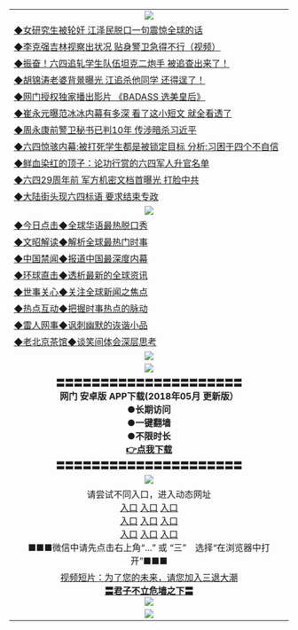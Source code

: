<table>
  <tr>
    <td align=center><img src="https://github.com/gyhhx/image-upload/blob/master/yaowen.jpg" /></td>
  </tr>
  <tr>
<td align=left>
<a href="http://00384.sd.north.li/show.htm?c924709&from=gy">◆女研究生被轮奸 江泽民脱口一句震惊全球的话</a><br/></td>
  </tr> 
      <tr>
<td align=left>
<a href="http://28417.sd.north.li/show.htm?c925246&from=gy">◆李克强吉林视察出状况 贴身警卫急得不行（视频）</a><br/></td>
   </tr>
    <tr>
<td align=left>
<a href="http://31884.sd.north.li/show.htm?c925035&from=gy">◆振奋！六四追轧学生队伍坦克二炮手 被追查出来了！</a><br/></td>
 </tr> 
 <tr>
<td align=left>
<a href="http://2714.sd.north.li/show.htm?c925568&from=gy">◆胡锦涛老婆背景曝光 江追杀他同学 还得逞了！</a><br/>
</td>
   </tr>
 <tr>
<td align=left>
<a href="http://239984.sd.north.li/show.htm?c841033&from=gy">◆网门授权独家播出影片 《BADASS 选美皇后》 </a><br/>
</td>
   </tr>
 <tr>
<td align=left>
<a href="http://2784.sd.north.li/show.htm?c925229&from=gy">◆崔永元曝范冰冰内幕有多深 看了这小短文 就全看透了</a><br/></td>
  </tr>
  <tr>
<td align=left>
<a href="http://2234284.sd.north.li/show.htm?c925251&from=gy">◆周永康前警卫秘书已判10年 传涉暗杀习近平</a><br/>
</td>
   </tr>
<tr>
<td align=left>
<a href="http://2349284.sd.north.li/show.htm?c925149&from=gy">◆六四惊骇内幕:被打死学生都是被锁定目标 分析:习困于四个不自信 </a><br/></td>
   </tr>
<tr>
<td align=left>
<a href="http:/124184.sd.north.li/show.htm?c925235&from=gy">◆鲜血染红的顶子：论功行赏的六四军人升官名单 </a><br/></td>
 </tr>
   </tr>
  <tr>
<td align=left>
<a href="http://0924284.sd.north.li/show.htm?c924712&from=gy">◆六四29周年前 军方机密文档首曝光 打脸中共</a><br/>
</td>
</tr>
     <tr>
<td align=left>
<a href="http://2qw8e4.sd.north.li/show.htm?c924672&from=gy">◆大陆街头现六四标语 要求结束专政</a><br/></td>
  </tr>
    <tr>
    <td align=center><img src="https://github.com/gyhhx/image-upload/blob/master/shipin.jpg" /></td>
  </tr>
 <tr>
   <td align=left> 
<a href="http://273354.sd.north.li/show.htm?c816850&from=gy">◆今日点击◆全球华语最热脱口秀</a><br/>
    </td>
  </tr>
  <tr>
   <td align=left>
<a href="http:/6435284.sd.north.li/show.htm?c816857&from=gy">◆文昭解读◆解析全球最热门时事</a><br/>
    </td>
  </tr>
  <tr>
  <td align=left>
<a href="http://2793284.sd.north.li/show.htm?c816860&from=gy">◆中国禁闻◆报道中国最深度内幕</a><br/>
   </tr>
  <tr>
     <td align=left>
<a href="http://2446284.sd.north.li/show.htm?c816855&from=gy">◆环球直击◆透析最新的全球资讯</a><br/>
   </tr>
   <tr>
      <td align=left>
<a href="http://2713284.sd.north.li/show.htm?c816851&from=gy">◆世事关心◆关注全球新闻之焦点</a><br/>
   </tr>
   <tr>
     <td align=left>
<a href="http://23884.sd.north.li/show.htm?c816852&from=gy">◆热点互动◆把握时事热点的脉动</a><br/>
   </tr>
   <tr>
      <td align=left>
<a href="http://34ewe4.sd.north.li/show.htm?c816694&from=gy">◆雷人网事◆讽刺幽默的诙谐小品</a><br/>
   </tr>
   <tr>
    <td align=left>
<a href="http://273284.sd.north.li/show.htm?c816650&from=gy">◆老北京茶馆◆谈笑间体会深层思考</a><br/>
   </tr>
    <tr>
    <td align=center><img src="https://github.com/gyhhx/image-upload/blob/master/gy1-wxsm.png" /></td>
  </tr>
   <tr>
  <td align=center><img src="https://github.com/gyhhx/image-upload/blob/master/new1.jpg" />
  </td>
  </tr>
   <tr>
    <td align=center>
 <b>〓〓〓〓〓〓〓〓〓〓〓〓〓〓〓〓〓〓〓〓〓<br/>网门  安卓版 APP下载(2018年05月 更新版）<br/> ●长期访问<br/> ●一键翻墙<br/>  ●不限时长<br/> 
 <a href="http://t.cn/R3Fslvz">👉<b>点我下载</a><br/>〓〓〓〓〓〓〓〓〓〓〓〓〓〓〓〓〓〓〓〓〓<br/>
    </td>
    </tr>
    <tr>
    <td align=center><img src="https://github.com/gyhhx/image-upload/blob/master/tongdao2.jpg" /></td>
  </tr>

   <tr>
    <td align=center>请尝试不同入口，进入动态网址<br/>
     <a href="https://s3.us-east-2.amazonaws.com/ogateh/show.htm?from=gy">入口</a>
      <a href="https://s3.eu-west-2.amazonaws.com/ogatel/show.htm?from=gy">入口</a>
      <a href="https://s3.amazonaws.com/ogate/show.htm?from=oGateg">入口</a><br/>
      <a href="https://s3.ap-northeast-2.amazonaws.com/ogates/show.htm?from=gy">入口</a>
      <a href="https://s3.eu-central-1.amazonaws.com/ogatef/show.htm?from=gy">入口</a>
      <a href="https://s3.ap-south-1.amazonaws.com/ogatem/show.htm?from=gy">入口</a><br/>
      <a href="https://s3-us-west-1.amazonaws.com/ogaten/show.htm?from=gy">入口</a>
      <a href="https://s3.ca-central-1.amazonaws.com/ogatec/show.htm?from=gy">入口</a>
      <a href="https://s3-ap-northeast-1.amazonaws.com/ogatet/show.htm?from=gy">入口</a><br/>
      ■■■微信中请先点击右上角“...” 或 “三”　选择“在浏览器中打开”■■■<b><br/>
    </td>
  </tr>
  <tr>
  <td align=center>
  <a href="http://273t8884.sd.north.li/show.htm?c816846_2_1&from=gy">视频短片：为了您的未来，请您加入三退大潮</a><br/>
      <a href="http://11888884.sd.north.li/show.htm?ogQuit.aspx&from=gy"><b>〓君子不立危墙之下〓<br/></a>
      <img src="https://github.com/gyhhx/image-upload/blob/master/3t.jpg" /><br/>
      </td>
  </tr>
   <tr>
    <td align=center><img src="https://raw.githubusercontent.com/oGate2/Up/master/oGate_640.jpg"/></td>
  </tr>
</table>
